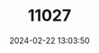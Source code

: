 ---
title: "11027"
category: "Knipowitschia thessala"
draft: false
date: 2024-02-22 13:03:50
languages:
  Greek, Modern (1453-): ["Θεσσαλογωβιός"]
  English: ["Thessaly Goby"]
---